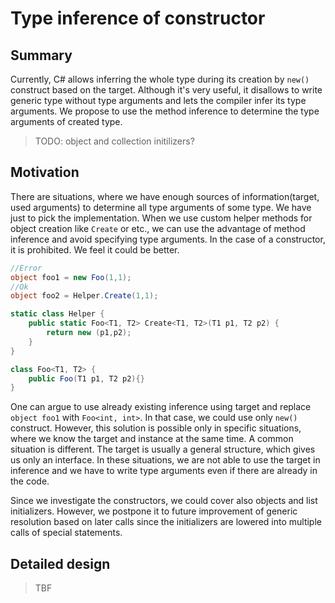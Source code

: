 # Type inference of constructor

## Summary

Currently, C# allows inferring the whole type during its creation by `new()` construct based on the target.
Although it's very useful, it disallows to write generic type without type arguments and lets the compiler infer its type arguments.
We propose to use the method inference to determine the type arguments of created type.

>TODO: object and collection initilizers?

## Motivation

There are situations, where we have enough sources of information(target, used arguments) to determine all type arguments of some type. 
We have just to pick the implementation.
When we use custom helper methods for object creation like `Create` or etc., we can use the advantage of method inference and avoid specifying type arguments.
In the case of a constructor, it is prohibited.
We feel it could be better.

```csharp
//Error
object foo1 = new Foo(1,1);
//Ok
object foo2 = Helper.Create(1,1);

static class Helper {
    public static Foo<T1, T2> Create<T1, T2>(T1 p1, T2 p2) {
        return new (p1,p2);
    }
}

class Foo<T1, T2> {
    public Foo(T1 p1, T2 p2){}
}
```

One can argue to use already existing inference using target and replace `object foo1` with `Foo<int, int>`. 
In that case, we could use only `new()` construct.
However, this solution is possible only in specific situations, where we know the target and instance at the same time.
A common situation is different.
The target is usually a general structure, which gives us only an interface.
In these situations, we are not able to use the target in inference and we have to write type arguments even if there are already in the code.

Since we investigate the constructors, we could cover also objects and list initializers.
However, we postpone it to future improvement of generic resolution based on later calls since the initializers are lowered into multiple calls of special statements.
 
## Detailed design

> TBF



